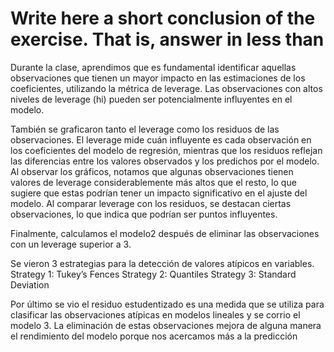 # Write here a short conclusion of the exercise. That is, answer in less than 
Durante la clase, aprendimos que es fundamental identificar aquellas observaciones que tienen un mayor impacto en las estimaciones de los coeficientes, utilizando la métrica de leverage. Las observaciones con altos niveles de leverage (hi) pueden ser potencialmente influyentes en el modelo.

También se graficaron tanto el leverage como los residuos de las observaciones. El leverage mide cuán influyente es cada observación en los coeficientes del modelo de regresión, mientras que los residuos reflejan las diferencias entre los valores observados y los predichos por el modelo. Al observar los gráficos, notamos que algunas observaciones tienen valores de leverage considerablemente más altos que el resto, lo que sugiere que estas podrían tener un impacto significativo en el ajuste del modelo. Al comparar leverage con los residuos, se destacan ciertas observaciones, lo que indica que podrían ser puntos influyentes. 

Finalmente, calculamos el modelo2 después de eliminar las observaciones con un leverage superior a 3.

Se vieron 3 estrategias para la detección de valores atípicos en variables.
Strategy 1: Tukey’s Fences
Strategy 2: Quantiles
Strategy 3: Standard Deviation

Por último se vio el residuo estudentizado es una medida que se utiliza para clasificar las observaciones atípicas en modelos lineales y se corrio el modelo 3. La eliminación de estas observaciones mejora de alguna manera el rendimiento del modelo porque nos acercamos más a la predicción
